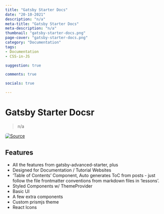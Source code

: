 ```yaml
---
title: "Gatsby Starter Docs"
date: "20-10-2021"
description: "n/a"
meta-title: "Gatsby Starter Docs"
meta-description: "n/a"
thumbnail: "gatsby-starter-docs.png"
page-cover: "gatsby-starter-docs.png"
category: "Documentation"
tags:
- Documentation
- CSS-in-JS

suggestion: true

comments: true

socials: true

---
```


# Gatsby Starter Docsr

>n/a

<a  href="https://github.com/ericwindmill/gatsby-starter-docs"  alt="Source"  title="Source">


<img  alt="Source"  src="/img/github.png" style="width: auto;max-height:50px;min-height:20px;background-color: white;border-radius:5px;">

</a>

## Features

- All the features from gatsby-advanced-starter, plus
- Designed for Documentation / Tutorial Websites
- ‘Table of Contents’ Component, Auto generates ToC from posts - just follow the file frontmatter conventions from markdown files in ‘lessons’.
- Styled Components w/ ThemeProvider
- Basic UI
- A few extra components
- Custom prismjs theme
- React Icons